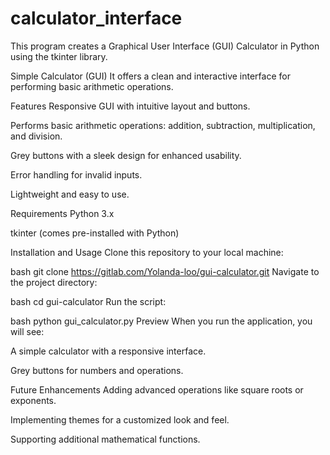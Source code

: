 # calculator_interface
This program creates a Graphical User Interface (GUI) Calculator in Python using the tkinter library.

Simple Calculator (GUI)
It offers a clean and interactive interface for performing basic arithmetic operations.

Features
Responsive GUI with intuitive layout and buttons.

Performs basic arithmetic operations: addition, subtraction, multiplication, and division.

Grey buttons with a sleek design for enhanced usability.

Error handling for invalid inputs.

Lightweight and easy to use.

Requirements
Python 3.x

tkinter (comes pre-installed with Python)

Installation and Usage
Clone this repository to your local machine:

bash
git clone https://gitlab.com/Yolanda-loo/gui-calculator.git
Navigate to the project directory:

bash
cd gui-calculator
Run the script:

bash
python gui_calculator.py
Preview
When you run the application, you will see:

A simple calculator with a responsive interface.

Grey buttons for numbers and operations.

Future Enhancements
Adding advanced operations like square roots or exponents.

Implementing themes for a customized look and feel.

Supporting additional mathematical functions.
